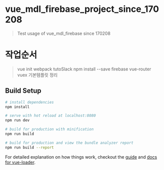 # vue_mdl_firebase_project_since_170208

> Test usage of vue_mdl_firebase since 170208

# 작업순서

> vue init webpack tutoSlack
> npm install --save firebase vue-router vuex
> 기본템플릿 정리

## Build Setup

``` bash
# install dependencies
npm install

# serve with hot reload at localhost:8080
npm run dev

# build for production with minification
npm run build

# build for production and view the bundle analyzer report
npm run build --report
```

For detailed explanation on how things work, checkout the [guide](http://vuejs-templates.github.io/webpack/) and [docs for vue-loader](http://vuejs.github.io/vue-loader).
